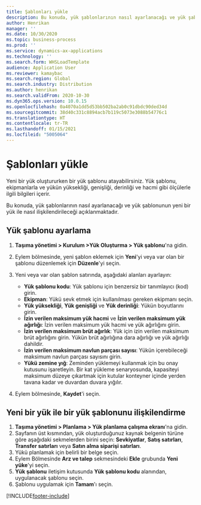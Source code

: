 ```yaml
---
title: Şablonları yükle
description: Bu konuda, yük şablonlarının nasıl ayarlanacağı ve yük şablonunun yeni bir yük ile nasıl ilişkilendirileceği açıklanmaktadır.
author: Henrikan
manager: ''
ms.date: 10/30/2020
ms.topic: business-process
ms.prod: ''
ms.service: dynamics-ax-applications
ms.technology: ''
ms.search.form: WHSLoadTemplate
audience: Application User
ms.reviewer: kamaybac
ms.search.region: Global
ms.search.industry: Distribution
ms.author: henrikan
ms.search.validFrom: 2020-10-30
ms.dyn365.ops.version: 10.0.15
ms.openlocfilehash: 0a4070a1dd5d53bb502ba2ab0c91dbdc90ded34d
ms.sourcegitcommit: 38d40c331c8894acb7b119c5073e3088b54776c1
ms.translationtype: HT
ms.contentlocale: tr-TR
ms.lasthandoff: 01/15/2021
ms.locfileid: "5005064"
---
```

# <a name="load-templates"></a>Şablonları yükle

Yeni bir yük oluştururken bir yük şablonu atayabilirsiniz. Yük şablonu, ekipmanlarla ve yükün yüksekliği, genişliği, derinliği ve hacmi gibi ölçülerle ilgili bilgileri içerir.

Bu konuda, yük şablonlarının nasıl ayarlanacağı ve yük şablonunun yeni bir yük ile nasıl ilişkilendirileceği açıklanmaktadır.

## <a name="set-up-a-load-template"></a>Yük şablonu ayarlama

1. **Taşıma yönetimi \> Kurulum \>Yük Oluşturma \> Yük şablonu**'na gidin.
1. Eylem bölmesinde, yeni şablon eklemek için **Yeni**'yi veya var olan bir şablonu düzenlemek için **Düzenle**'yi seçin.
1. Yeni veya var olan şablon satırında, aşağıdaki alanları ayarlayın:

    - **Yük şablonu kodu**: Yük şablonu için benzersiz bir tanımlayıcı (kod) girin.
    - **Ekipman**: Yükü sevk etmek için kullanılması gereken ekipmanı seçin.
    - **Yük yüksekliği**, **Yük genişliği** ve **Yük derinliği**: Yükün boyutlarını girin.
    - **İzin verilen maksimum yük hacmi** ve **İzin verilen maksimum yük ağırlığı**: İzin verilen maksimum yük hacmi ve yük ağırlığını girin.
    - **İzin verilen maksimum brüt ağırlık**: Yük için izin verilen maksimum brüt ağırlığını girin. Yükün brüt ağırlığına dara ağırlığı ve yük ağırlığı dahildir.
    - **İzin verilen maksimum navlun parçası sayısı**: Yükün içerebileceği maksimum navlun parçası sayısını girin.
    - **Yükü zemine yığ**: Zeminden yüklemeyi kullanmak için bu onay kutusunu işaretleyin. Bir kat yükleme senaryosunda, kapasiteyi maksimum düzeye çıkartmak için kutular konteyner içinde yerden tavana kadar ve duvardan duvara yığılır.

1. Eylem bölmesinde, **Kaydet**'i seçin.

## <a name="associate-a-load-template-with-a-new-load"></a>Yeni bir yük ile bir yük şablonunu ilişkilendirme

1. **Taşıma yönetimi \> Planlama \> Yük planlama çalışma ekranı**'na gidin.
1. Sayfanın üst kısmından, yük oluşturduğunuz kaynak belgenin türüne göre aşağıdaki sekmelerden birini seçin: **Sevkiyatlar**, **Satış satırları**, **Transfer satırları** veya **Satın alma siparişi satırları**. 
1. Yükü planlamak için belirli bir belge seçin.
1. Eylem Bölmesinde **Arz ve talep** sekmesindeki **Ekle** grubunda **Yeni yüke**'yi seçin.
1. **Yük şablonu** iletişim kutusunda **Yük şablonu kodu** alanından, uygulanacak şablonu seçin.
1. Şablonu uygulamak için **Tamam**'ı seçin.


[!INCLUDE[footer-include](../../../includes/footer-banner.md)]
